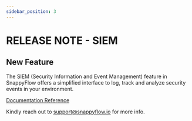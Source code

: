 ```yaml
---
sidebar_position: 3 
---
```

# RELEASE NOTE - SIEM

## New Feature

The SIEM (Security Information and Event Management) feature in SnappyFlow offers a simplified interface to log, track and analyze security events in your environment. 

[Documentation Reference](/docs/selfhosted-lite/SIEM/SIEM_documentation)

Kindly reach out to [support@snappyflow.io](mailto:support@snappyflow.io) for more info.

